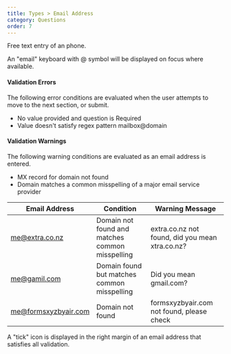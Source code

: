 ```yaml
---
title: Types > Email Address
category: Questions
order: 7
---
```


Free text entry of an phone. 

An "email" keyboard with @ symbol will be displayed on focus where available.

#### Validation Errors

The following error conditions are evaluated when the user attempts to move to the next section, or submit.

* No value provided and question is Required
* Value doesn't satisfy regex pattern mailbox@domain

#### Validation Warnings

The following warning conditions are evaluated as an email address is entered.

* MX record for domain not found
* Domain matches a common misspelling of a major email service provider

|Email Address|Condition|Warning Message|
|---|---|---|
|me@extra.co.nz|Domain not found and matches common misspelling|extra.co.nz not found, did you mean xtra.co.nz?|
|me@gamil.com|Domain found but matches common misspelling|Did you mean gmail.com?|
|me@formsxyzbyair.com|Domain not found|formsxyzbyair.com not found, please check|

A "tick" icon is displayed in the right margin of an email address that satisfies all validation.